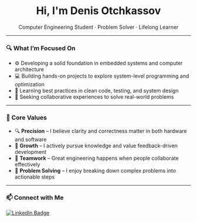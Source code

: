<h1 align="center">Hi, I'm Denis Otchkassov </h1>
<p align="center">Computer Engineering Student · Problem Solver · Lifelong Learner</p>

---

### 🔍 What I’m Focused On

- ⚙️ Developing a solid foundation in embedded systems and computer architecture  
- 💻 Building hands-on projects to explore system-level programming and optimization  
- 🌱 Learning best practices in clean code, testing, and system design  
- 🤝 Seeking collaborative experiences to solve real-world problems  

---

### 🧠 Core Values

- 🔍 **Precision** – I believe clarity and correctness matter in both hardware and software  
- 🚀 **Growth** – I actively pursue knowledge and value feedback-driven development  
- 🤝 **Teamwork** – Great engineering happens when people collaborate effectively  
- 🧩 **Problem Solving** – I enjoy breaking down complex problems into actionable steps  

---

### 📫 Connect with Me

<p align="left">
  <a href="https://www.linkedin.com/in/denis-otchkassov/" target="_blank">
    <img src="https://img.shields.io/badge/LinkedIn-Connect-blue?style=for-the-badge&logo=linkedin" alt="LinkedIn Badge"/>
  </a>
</p>

